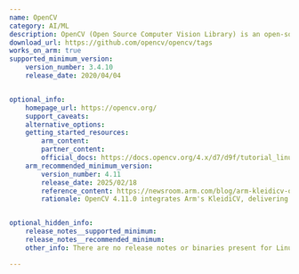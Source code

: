 ```yaml
---
name: OpenCV
category: AI/ML
description: OpenCV (Open Source Computer Vision Library) is an open-source library aimed at real-time computer vision and machine learning applications
download_url: https://github.com/opencv/opencv/tags
works_on_arm: true
supported_minimum_version:
    version_number: 3.4.10
    release_date: 2020/04/04


optional_info:
    homepage_url: https://opencv.org/
    support_caveats:
    alternative_options: 
    getting_started_resources:
        arm_content: 
        partner_content: 
        official_docs: https://docs.opencv.org/4.x/d7/d9f/tutorial_linux_install.html
    arm_recommended_minimum_version:
        version_number: 4.11
        release_date: 2025/02/18
        reference_content: https://newsroom.arm.com/blog/arm-kleidicv-opencv-integration
        rationale: OpenCV 4.11.0 integrates Arm's KleidiCV, delivering significant performance enhancements for computer vision workloads on Arm-based devices. This integration leverages Arm architecture features like NEON and SVE2, resulting in up to a 4x performance improvement for various computer vision applications.


optional_hidden_info:
    release_notes__supported_minimum: 
    release_notes__recommended_minimum:
    other_info: There are no release notes or binaries present for Linux/ARM64. OpenCV version 3.4.10 is installed and tested on the Neoverse N1, using steps mentioned [here](https://docs.opencv.org/3.4/d0/d76/tutorial_arm_crosscompile_with_cmake.html).

---
```

